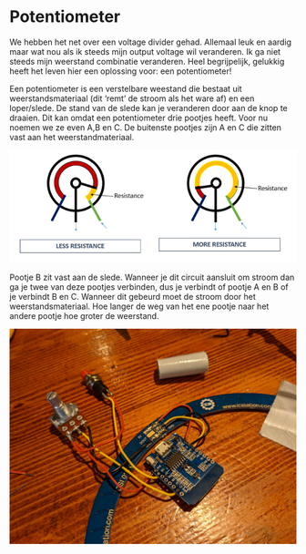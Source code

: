 # Potentiometer
We hebben het net over een voltage divider gehad. Allemaal leuk en aardig maar wat nou als ik steeds mijn output voltage wil veranderen. Ik ga niet steeds mijn weerstand combinatie veranderen. Heel begrijpelijk, gelukkig heeft het leven hier een oplossing voor: een potentiometer! 

Een potentiometer is een verstelbare weestand die bestaat uit weerstandsmateriaal (dit ‘remt’ de stroom als het ware af) en een loper/slede. De stand van de slede kan je veranderen door aan de knop te draaien. Dit kan omdat een potentiometer drie pootjes heeft. Voor nu noemen we ze even A,B en C. De buitenste pootjes zijn A en C die zitten vast aan het weerstandmateriaal.

![Potentiometer aansluiting op esp](../assets/images/Potmeter.png)

Pootje B zit vast aan de slede. Wanneer je dit circuit aansluit om stroom dan ga je twee van deze pootjes verbinden, dus je verbindt of pootje A en B of je verbindt B en C. Wanneer dit gebeurd moet de stroom door het weerstandsmateriaal. Hoe langer de weg van het ene pootje naar het andere pootje hoe groter de weerstand.

![Potentiometer aansluiting op esp](../assets/images/hardware-potentiometer.jpg)
